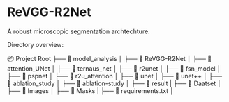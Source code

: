 # ReVGG-R2Net



A robust microscopic segmentation archtechture.

Directory overview:

📦 Project Root ├── 📂 model_analysis │ ├── 📄 ReVGG-R2Net │ ├── 📄 attention_UNet │ ├── 📄 ternaus_net │ ├── 📄 r2unet │ ├── 📄 fsn_model │ ├── 📄 pspnet │ ├── 📄 r2u_attention │ ├── 📄 unet │ ├── 📄 unet++ │ ├── 📂 ablation_study │ ├── 📄 ablation-study │ ├── 📄 result | ├── 📂 Daatset │ ├── 📄 Images │ ├── 📄 Masks | ├── 📄 requirements.txt │


